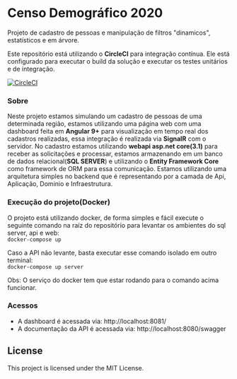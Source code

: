 # Censo Demográfico 2020

Projeto de cadastro de pessoas e manipulação de filtros "dinamicos", estatísticos e em árvore.

Este repositório está utilizando o **CircleCI** para integração contínua. Ele está configurado para executar o build da solução e executar os testes unitários e de integração.

[![CircleCI](https://circleci.com/gh/rsilveiradesouza/Censo.NET.svg?style=svg)](https://circleci.com/gh/rsilveiradesouza/Censo.NET)

### Sobre

Neste projeto estamos simulando um cadastro de pessoas de uma determinada região, estamos utilizando uma página web com uma dashboard feita em **Angular 9+** para visualização em tempo real dos cadastros realizadas, essa integração é realizada via **SignalR** com o servidor. No cadastro estamos utilizando **webapi asp.net core(3.1)** para receber as solicitações e processar, estamos armazenando em um banco de dados relacional(**SQL SERVER**) e utilizando o **Entity Framework Core** como framework de ORM para essa comunicação. 
Estamos utilizando uma arquitetura simples no backend que é representando por a camada de Api, Aplicação, Dominio e Infraestrutura.

### Execução do projeto(Docker)

O projeto está utilizando docker, de forma simples e fácil execute o seguinte comando na raíz do repositório para levantar os ambientes do sql server, api e web:<br/>
```docker-compose up```

Caso a API não levante, basta executar esse comando isolado em outro terminal:<br/>
```docker-compose up server```

Obs: O serviço do docker tem que estar rodando para o comando acima funcionar.

### Acessos

- A dashboard é acessada via: http://localhost:8081/
- A documentação da API é acessada via: http://localhost:8080/swagger

## License

This project is licensed under the MIT License.
